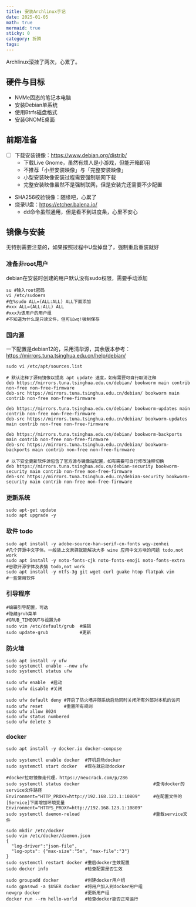 ```yaml
---
title: 安装Archlinux手记
date: 2025-01-05
math: true
mermaid: true
sticky: 0
category: 折腾
tags:
---
```


Archlinux滚挂了两次，心累了。

## 硬件与目标

+ NVMe固态的笔记本电脑
+ 安装Debian单系统
+ 使用Btrfs磁盘格式
+ 安装GNOME桌面

## 前期准备

+ [ ] 下载安装镜像：https://www.debian.org/distrib/
    + 下载Live Gnome，虽然有烦人是小游戏，但能开箱即用
    + 不推荐「小型安装映像」与「完整安装映像」
    + 小型安装映像安装过程需要强制联网下载
    + 完整安装映像虽然不是强制联网，但是安装完还需要不少配置
+ SHA256校验镜像：随缘吧，心累了
+ 烧录U盘：https://etcher.balena.io/
    + dd命令虽然通用，但是看不到进度条，心里不安心

## 镜像与安装

无特别需要注意的，如果按照过程中U盘掉盘了，强制重启重装就好

### 准备非root用户

debian在安装时创建的用户默认没有sudo权限，需要手动添加

```shell
su #输入root密码
vi /etc/sudoers
#在%sudo ALL=(ALL:ALL) ALL下面添加
#xxx ALL=(ALL:ALL) ALL
#xxx为该用户的用户组
#不知道为什么是只读文件，但可以wq!强制保存
```

### 国内源

一下配置是debian12的，采用清华源，其余版本参考：https://mirrors.tuna.tsinghua.edu.cn/help/debian/

```shell
sudo vi /etc/apt/sources.list

# 默认注释了源码镜像以提高 apt update 速度，如有需要可自行取消注释
deb https://mirrors.tuna.tsinghua.edu.cn/debian/ bookworm main contrib non-free non-free-firmware
deb-src https://mirrors.tuna.tsinghua.edu.cn/debian/ bookworm main contrib non-free non-free-firmware

deb https://mirrors.tuna.tsinghua.edu.cn/debian/ bookworm-updates main contrib non-free non-free-firmware
deb-src https://mirrors.tuna.tsinghua.edu.cn/debian/ bookworm-updates main contrib non-free non-free-firmware

deb https://mirrors.tuna.tsinghua.edu.cn/debian/ bookworm-backports main contrib non-free non-free-firmware
deb-src https://mirrors.tuna.tsinghua.edu.cn/debian/ bookworm-backports main contrib non-free non-free-firmware

# 以下安全更新软件源包含了官方源与镜像站配置，如有需要可自行修改注释切换
deb https://mirrors.tuna.tsinghua.edu.cn/debian-security bookworm-security main contrib non-free non-free-firmware
deb-src https://mirrors.tuna.tsinghua.edu.cn/debian-security bookworm-security main contrib non-free non-free-firmware
```

### 更新系统

```shell
sudo apt-get update
sudo apt upgrade -y
```

### 软件 todo

```shell
sudo apt install -y adobe-source-han-serif-cn-fonts wqy-zenhei                     #几个开源中文字体。一般装上文泉驿就能解决大多 wine 应用中文方块的问题 todo,not work
sudo apt install -y noto-fonts-cjk noto-fonts-emoji noto-fonts-extra    #谷歌开源字体及表情 todo,not work
sudo apt install -y ntfs-3g git wget curl guake htop flatpak vim                   #一些常用软件
```

### 引导程序

```shell
#编辑引导配置，可选
#隐藏grub菜单
#GRUB_TIMEOUT与设置为0
sudo vim /etc/default/grub  #编辑
sudo update-grub            #更新
```

### 防火墙

```shell
sudo apt install -y ufw
sudo systemctl enable --now ufw
sudo systemctl status ufw

sudo ufw enable  #启动
sudo ufw disable #关闭

sudo ufw default deny #开启了防火墙并随系统启动同时关闭所有外部对本机的访问
sudo ufw reset        #重置所有规则
sudo ufw allow 8024
sudo ufw status numbered
sudo ufw delete 3
```

### docker


```shell
sudo apt install -y docker.io docker-compose

sudo systemctl enable docker  #开机启动docker
sudo systemctl start docker   #现在就启动docker

#docker拉取镜像走代理，https://neucrack.com/p/286
sudo systemctl status docker                            #查询docker的service文件路径
Environment="HTTP_PROXY=http://192.168.123.1:10809"     #在配置文件的[Service]下面增加环境变量
Environment="HTTPS_PROXY=http://192.168.123.1:10809"
sudo systemctl daemon-reload                            #重载service文件

sudo mkdir /etc/docker
sudo vim /etc/docker/daemon.json
{
  "log-driver":"json-file",
  "log-opts": {"max-size":"5m", "max-file":"3"}
}
sudo systemctl restart docker #重启docker生效配置
sudo docker info              #检查配置是否生效

sudo groupadd docker          #创建docker用户组
sudo gpasswd -a $USER docker  #将用户加入到docker用户组
newgrp docker                 #更新用户组
docker run --rm hello-world   #检查docker能否正常运行

```
